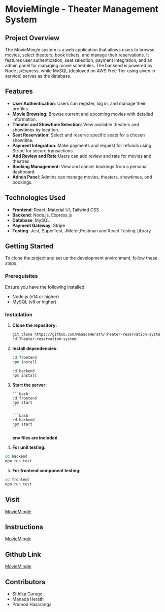 # MovieMingle - Theater Management System

## Project Overview

The MovieMingle system is a web application that allows users to browse movies, select theaters, book tickets, and manage their reservations. It features user authentication, seat selection, payment integration, and an admin panel for managing movie schedules. The backend is powered by Node.js/Express, while MySQL (deployed on AWS Free Tier using aiven.io service) serves as the database.

## Features

- **User Authentication**: Users can register, log in, and manage their profiles.
- **Movie Browsing**: Browse current and upcoming movies with detailed information.
- **Theater and Showtime Selection**: View available theaters and showtimes by location.
- **Seat Reservation**: Select and reserve specific seats for a chosen showtime.
- **Payment Integration**: Make payments and request for refunds using Stripe for secure transactions.
- **Add Review and Rate**:Users can add review and rate for movies and theatres
- **Booking Management**: View and cancel bookings from a personal dashboard.
- **Admin Panel**: Admins can manage movies, theaters, showtimes, and bookings.

## Technologies Used

- **Frontend**: React, Material UI, Tailwind CSS
- **Backend**: Node.js, Express.js
- **Database**: MySQL
- **Payment Gateway**: Stripe
- **Testing**: Jest, SuperTest, JMeter,Postman and React Testing Library

## Getting Started

To clone the project and set up the development environment, follow these steps.

### Prerequisites

Ensure you have the following installed:

- Node.js (v14 or higher)
- MySQL (v8 or higher)

### Installation

1.  **Clone the repository:**

    ```bash
    git clone https://github.com/ManadaHerath/Theater-reservation-system.git
    cd Theater-reservation-system
    ```

2.  **Install dependencies:**

    ```bash
    cd frontend
    npm install
    ```

    ```bash
    cd backend
    npm install
    ```

3.  **Start the server:**

        ```bash
        cd frontend
        npm start
        ```

        ```bash
        cd backend
        npm start
        ```

    **env files are included**

5.  **For unit testing:**

```bash
cd backend
npm run test
```

5. **For frontend component testing:**

```bash
cd frontend
npm run test
```

## Visit

[MovieMingle](https://theater-reservation-system-ebon.vercel.app/)

## Instructions

[MovieMingle](https://youtu.be/TSo7IH_k9Gs?si=_926Gy3yFyskGjAV)

## Github Link

[MovieMingle](https://github.com/ManadaHerath/Theater-reservation-system.git)

## Contributors

- Sithika Guruge
- Manada Herath
- Pramod Hasaranga
